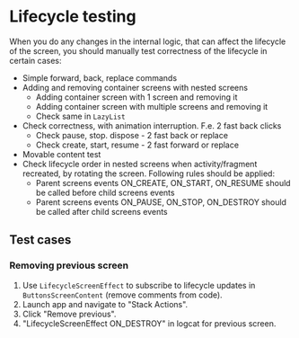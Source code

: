 # Lifecycle testing

When you do any changes in the internal logic, that can affect the lifecycle of the screen, you should manually test correctness of the lifecycle in
certain cases:

* Simple forward, back, replace commands
* Adding and removing container screens with nested screens
    * Adding container screen with 1 screen and removing it
    * Adding container screen with multiple screens and removing it
    * Check same in `LazyList`
* Check correctness, with animation interruption. F.e. 2 fast back clicks
    * Check pause, stop. dispose - 2 fast back or replace
    * Check create, start, resume - 2 fast forward or replace
* Movable content test
* Check lifecycle order in nested screens when activity/fragment recreated, by rotating the screen. Following rules should be applied:
    * Parent screens events ON_CREATE, ON_START, ON_RESUME should be called before child screens events
    * Parent screens events ON_PAUSE, ON_STOP, ON_DESTROY should be called after child screens events

## Test cases

### Removing previous screen

1. Use `LifecycleScreenEffect` to subscribe to lifecycle updates in `ButtonsScreenContent` (remove comments from code).
2. Launch app and navigate to "Stack Actions".
3. Click "Remove previous".
4. "LifecycleScreenEffect ON_DESTROY" in logcat for previous screen.